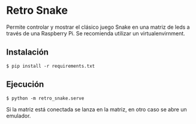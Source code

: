 # Retro Snake
Permite controlar y mostrar el clásico juego Snake en una matriz de leds a través de una Raspberry Pi.
Se recomienda utilizar un virtualenvirnment.


## Instalación

    $ pip install -r requirements.txt


## Ejecución

    $ python -m retro_snake.serve

Si la matriz está conectada se lanza en la matriz, en otro caso se abre un emulador.
